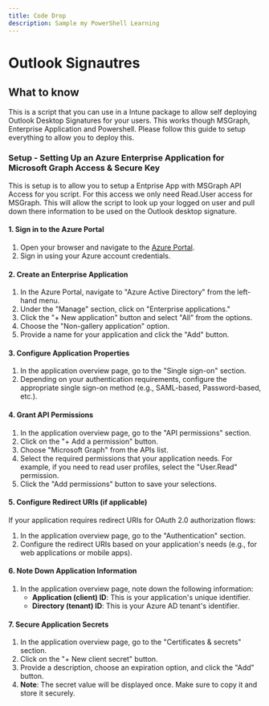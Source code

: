 ```yaml
---
title: Code Drop
description: Sample my PowerShell Learning
---
```


# Outlook Signautres  

## What to know
This is a script that you can use in a Intune package to allow self deploying Outlook Desktop Signatures for your users. This works though MSGraph, Enterprise Application and Powershell. Please follow this guide
to setup everything to allow you to deploy this.

### Setup - Setting Up an Azure Enterprise Application for Microsoft Graph Access & Secure Key
This is setup is to allow you to setup a Entprise App with MSGraph API Access for you script. For this access we only need Read.User access for MSGraph. This will allow the script to look up your logged on user and pull down there information to be used on the Outlook desktop signature. 

#### 1. Sign in to the Azure Portal

1. Open your browser and navigate to the [Azure Portal](https://portal.azure.com/).
2. Sign in using your Azure account credentials.

#### 2. Create an Enterprise Application

1. In the Azure Portal, navigate to "Azure Active Directory" from the left-hand menu.
2. Under the "Manage" section, click on "Enterprise applications."
3. Click the "+ New application" button and select "All" from the options.
4. Choose the "Non-gallery application" option.
5. Provide a name for your application and click the "Add" button.

#### 3. Configure Application Properties

1. In the application overview page, go to the "Single sign-on" section.
2. Depending on your authentication requirements, configure the appropriate single sign-on method (e.g., SAML-based, Password-based, etc.).

#### 4. Grant API Permissions

1. In the application overview page, go to the "API permissions" section.
2. Click on the "+ Add a permission" button.
3. Choose "Microsoft Graph" from the APIs list.
4. Select the required permissions that your application needs. For example, if you need to read user profiles, select the "User.Read" permission.
5. Click the "Add permissions" button to save your selections.

#### 5. Configure Redirect URIs (if applicable)

If your application requires redirect URIs for OAuth 2.0 authorization flows:

1. In the application overview page, go to the "Authentication" section.
2. Configure the redirect URIs based on your application's needs (e.g., for web applications or mobile apps).

#### 6. Note Down Application Information

1. In the application overview page, note down the following information:
   - **Application (client) ID**: This is your application's unique identifier.
   - **Directory (tenant) ID**: This is your Azure AD tenant's identifier.

#### 7. Secure Application Secrets

1. In the application overview page, go to the "Certificates & secrets" section.
2. Click on the "+ New client secret" button.
3. Provide a description, choose an expiration option, and click the "Add" button.
4. **Note**: The secret value will be displayed once. Make sure to copy it and store it securely.


